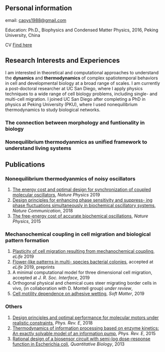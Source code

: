 ## Personal information
email: caoys1988@gmail.com

Education: Ph.D., Biophysics and Condensed Matter Physics, 2016, Peking University, China

CV [Find here](cv_ys_noref.pdf) 

## Research Interests and Experiences
I am interested in theoretical and computational approaches to understand the **dynamics** and **thermodynamics** of complex spatiotemporal behaviors in cell and developmental biology at a broad range of scales. I am currently a post-doctoral researcher at UC San Diego, where I apply physics techniques to a wide range of cell biology problems, including single- and multi-cell migration. I joined UC San Diego after completing a PhD in physics at Peking University (PKU), where I used nonequilibrium thermodynamics to study biological networks.

### The connection between morphology and funtionality in biology

### Nonequilibrium thermodyanmics as unified framework to understand living systems

## Publications
### Nonequilibrium thermodyanmics of noisy oscillators
1. [The energy cost and optimal design for synchronization of coupled molecular oscillators](https://www.nature.com/articles/s41567-019-0701-7), _Nature Physics_ 2019
2. [Design principles for enhancing phase sensitivity and suppress- ing phase fluctuations simultaneously in biochemical oscillatory systems](https://www.nature.com/articles/s41467-018-03826-4), _Nature Communication_, 2018 
3. [The free-energy cost of accurate biochemical oscillations](https://www.nature.com/articles/nphys3412), _Nature Physics_, 2015 

### Mechanochemical coupling in cell migration and biological pattern formation
1. [Plasticity of cell migration resulting from mechanochemical coupling](https://elifesciences.org/articles/48478), _eLife_ 2019 
2. [Flower-like patterns in multi- species bacterial colonies](https://www.biorxiv.org/content/10.1101/550996v2), accepted at _eLife_ 2019, preprints 
3. A minimal computational model for three dimensional cell migration, accepted at _J. R. Soc. Interface_, 2019
4. Orthogonal physical and chemical cues steer migrating border cells in vivo, (in collaboration with D. Montell group) _under review_, 
5. [Cell motility dependence on adhesive wetting](https://pubs.rsc.org/en/content/articlelanding/2019/sm/c8sm01832d#!divAbstract), _Soft Matter_, 2019 

### Others
1. [Design principles and optimal performance for molecular motors under realistic constraints](https://journals.aps.org/pre/abstract/10.1103/PhysRevE.97.022403), _Phys. Rev. E_, 2018 
2. [Thermodynamics of information processing based on enzyme kinetics: An exactly solvable model of an information pump](https://journals.aps.org/pre/pdf/10.1103/PhysRevE.91.062117), _Phys. Rev. E_, 2015 
3. [Rational design of a biosensor circuit with semi-log dose-response function in Escherichia coli](https://link.springer.com/article/10.1007/s40484-013-0020-4), _Quantitative Biology_, 2013
